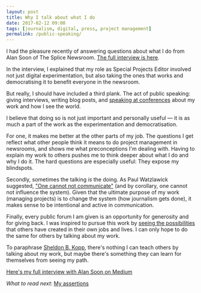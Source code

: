 ```yaml
---
layout: post
title: Why I talk about what I do
date: 2017-02-12 09:00
tags: [journalism, digital, press, project management]
permalink: /public-speaking/
---
```


I had the pleasure recently of answering questions about what I do from Alan Soon of The Splice Newsroom. [The full interview is here](https://medium.com/splicenewsroom/leading-millennials-robin-kwong-financial-times-55e13f5ee93f#.bof6ordln).

In the interview, I explained that my role as Special Projects Editor involved not just digital experimentation, but also taking the ones that works and democratising it to benefit everyone in the newsroom. 

But really, I should have included a third plank. The act of public speaking: giving interviews, writing blog posts, and [speaking at conferences](https://www.newsrewired.com/2017/02/08/live-special-projects/) about my work and how I see the world. 

I believe that doing so is not just important and personally useful &mdash; it is as much a part of the work as the experimentation and democratisation.

For one, it makes me better at the other parts of my job. The questions I get reflect what other people think it means to do project management in newsrooms, and shows me what preconceptions I'm dealing with. Having to explain my work to others pushes me to think deeper about what I do and why I do it. The hard questions are especially useful: They expose my blindspots. 

Secondly, sometimes the talking *is* the doing. As Paul Watzlawick suggested, ["One cannot not communicate"](https://en.wikipedia.org/wiki/Paul_Watzlawick#Five_basic_axioms) (and by corollary, one cannot not influence the system). Given that the ultimate purpose of my work (managing projects) is to change the system (how journalism gets done), it makes sense to be intentional and active in communication. 

Finally, every public forum I am given is an opportunity for generosity and for giving back. I was inspired to pursue this work by [seeing the possibilities](/design-matters/) that others have created in their own jobs and lives. I can only hope to do the same for others by talking about my work.

To paraphrase [Sheldon B. Kopp](https://www.amazon.co.uk/d/Books/You-Meet-Buddha-Road-Kill-Sheldon-Kopp/0553278320), there's nothing I can teach others by talking about my work, but maybe there's something they can learn for themselves from seeing my path.  

[Here's my full interview with Alan Soon on Medium](https://medium.com/splicenewsroom/leading-millennials-robin-kwong-financial-times-55e13f5ee93f#.bof6ordln)

*What to read next*: [My assertions](/assertions/)
